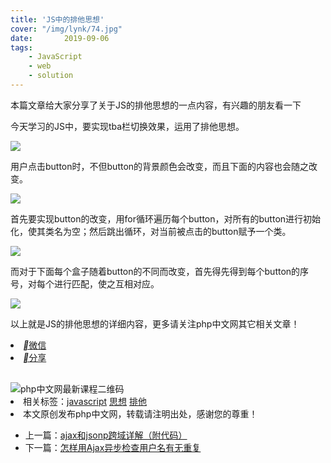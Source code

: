 ```yaml
---
title: 'JS中的排他思想'
cover: "/img/lynk/74.jpg"
date:       2019-09-06
tags:
	- JavaScript
	- web
	- solution
---
```


<div class="content">本篇文章给大家分享了关于JS的排他思想的一点内容，有兴趣的朋友看一下<p></p><p>今天学习的JS中，要实现tba栏切换效果，运用了排他思想。</p><p><span class="img-wrap"><img src="https://img.php.cn/upload/article/000/153/291/edb090b1ed271d41d9711e85fc710063-0.png"></span></p><p>用户点击button时，不但button的背景颜色会改变，而且下面的内容也会随之改变。</p><p><span class="img-wrap"><img src="https://img.php.cn/upload/article/000/153/291/5c3ee46132e9f02d23ff1e8ad4ca4680-1.png"></span></p><p>首先要实现button的改变，用for循环遍历每个button，对所有的button进行初始化，使其类名为空；然后跳出循环，对当前被点击的button赋予一个类。</p><p><span class="img-wrap"><img src="https://img.php.cn/upload/article/000/153/291/5c3ee46132e9f02d23ff1e8ad4ca4680-2.png"></span></p><p>而对于下面每个盒子随着button的不同而改变，首先得先得到每个button的序号，对每个进行匹配，使之互相对应。</p><p><span class="img-wrap"><img src="https://img.php.cn/upload/article/000/153/291/df174f38274120d26cfbf0ccda10f945-3.png"></span></p><p>以上就是JS的排他思想的详细内容，更多请关注php中文网其它相关文章！</p><div class="share layui-clear bdsharebuttonbox bdshare-button-style0-16" data-bd-bind="1567767708992"><li><a href="javascript:;" data-cmd="weixin" class="wechat"><i class="layui-icon"></i>微信</a></li><li><a href="javascript:;" data-cmd="more" class="share-btn"><i class="layui-icon"></i>分享</a></li></div><img src="/static/img/article_wechat.jpg?1" style="margin-top: 30px;" alt="php中文网最新课程二维码"><div class="tags layui-clear"><li>相关标签：<a href="/search?word=javascript" target="_blank">javascript</a> <a href="/search?word=思想" target="_blank">思想</a> <a href="/search?word=排他" target="_blank">排他</a></li><li class="line">本文原创发布php中文网，转载请注明出处，感谢您的尊重！</li></div><div class="page layui-clear"><ul><li>上一篇：<a href="/js-tutorial-390900.html">ajax和jsonp跨域详解（附代码）</a></li><li>下一篇：<a href="/js-tutorial-390902.html">怎样用Ajax异步检查用户名有无重复</a></li></ul></div></div>
